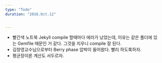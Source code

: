 ```yaml
---
type: "Todo"
duration: "2016.Oct.12"


---
```


 * 빨간색 노트북 Jekyll compile 할때마다 에러가 났었는데, 이유는 같은 폴더에 있는 Gemfile 때문인 거 같다. 그것을 지우니 compile 잘 된다.
 * 김창영교수님으로부터 Berry phase 압박이 들어왔다. 빨리 하도록하자.
 * 평균장이론 계산도 서두르자.
